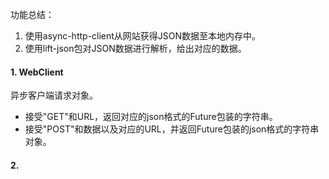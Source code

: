 
功能总结：
1. 使用async-http-client从网站获得JSON数据至本地内存中。
2. 使用lift-json包对JSON数据进行解析，给出对应的数据。

#### 1. WebClient

异步客户端请求对象。
+ 接受"GET"和URL，返回对应的json格式的Future包装的字符串。
+ 接受"POST"和数据以及对应的URL，并返回Future包装的json格式的字符串对象。

#### 2. 
